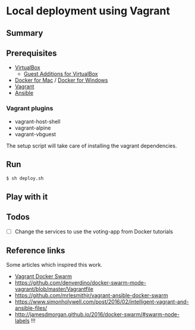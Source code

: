 # Local deployment using Vagrant

## Summary

## Prerequisites

- [VirtualBox](https://www.virtualbox.org/)
  - [Guest Additions for VirtualBox](https://docs.oracle.com/cd/E36500_01/E36502/html/qs-guest-additions.html)
- [Docker for Mac](https://docs.docker.com/docker-for-mac/) / [Docker for Windows](https://docs.docker.com/docker-for-windows/)
- [Vagrant](https://www.vagrantup.com/)
- [Ansible](https://www.ansible.com/)

### Vagrant plugins

- vagrant-host-shell
- vagrant-alpine
- vagrant-vbguest

The setup script will take care of installing the vagrant dependencies.

## Run

```sh
$ sh deploy.sh
```

## Play with it


## Todos

- [ ] Change the services to use the voting-app from Docker tutorials


## Reference links

Some articles which inspired this work.

- [Vagrant Docker Swarm](http://jamesdmorgan.github.io/2016/docker-swarm/)
- https://github.com/denverdino/docker-swarm-mode-vagrant/blob/master/Vagrantfile
- https://github.com/mrlesmithjr/vagrant-ansible-docker-swarm
- https://www.simonholywell.com/post/2016/02/intelligent-vagrant-and-ansible-files/
- http://jamesdmorgan.github.io/2016/docker-swarm/#swarm-node-labels !!!